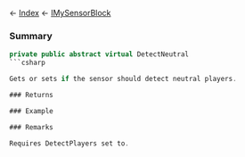← [Index](Api-Index) ← [IMySensorBlock](Sandbox.ModAPI.Ingame.IMySensorBlock)

### Summary

```csharp
private public abstract virtual DetectNeutral
```csharp

Gets or sets if the sensor should detect neutral players.

### Returns

### Example

### Remarks

Requires DetectPlayers set to.

